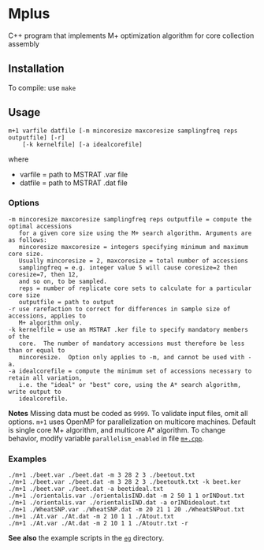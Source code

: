 # Mplus

C++ program that implements M+ optimization algorithm for core collection assembly

## Installation
To compile:  use `make`

## Usage

    m+1 varfile datfile [-m mincoresize maxcoresize samplingfreq reps outputfile] [-r] 
        [-k kernelfile] [-a idealcorefile]
where

* varfile = path to MSTRAT .var file
* datfile = path to MSTRAT .dat file

### Options

    -m mincoresize maxcoresize samplingfreq reps outputfile = compute the optimal accessions
       for a given core size using the M+ search algorithm. Arguments are as follows:
       mincoresize maxcoresize = integers specifying minimum and maximum core size. 
       Usually mincoresize = 2, maxcoresize = total number of accessions
       samplingfreq = e.g. integer value 5 will cause coresize=2 then coresize=7, then 12, 
       and so on, to be sampled.
       reps = number of replicate core sets to calculate for a particular core size
       outputfile = path to output
    -r use rarefaction to correct for differences in sample size of accessions, applies to
       M+ algorithm only.
    -k kernelfile = use an MSTRAT .ker file to specify mandatory members of the 
       core.  The number of mandatory accessions must therefore be less than or equal to 
       mincoresize.  Option only applies to -m, and cannot be used with -a.
    -a idealcorefile = compute the minimum set of accessions necessary to retain all variation,
       i.e. the "ideal" or "best" core, using the A* search algorithm, write output to 
       idealcorefile.

**Notes** Missing data must be coded as `9999`. To validate input files, omit all
options. `m+1` uses OpenMP for parallelization on multicore machines. Default is
single core M+ algorithm, and multicore A* algorithm.  To change behavior,
modify variable `parallelism_enabled` in file [`m+.cpp`](https://github.com/NCGRP/Mplus/blob/4381af9396263ca2ea3d4b58f1cb25d6a0d0b8ca/m%2B.cpp#L1313).

### Examples

    ./m+1 ./beet.var ./beet.dat -m 3 28 2 3 ./beetout.txt
    ./m+1 ./beet.var ./beet.dat -m 3 28 2 3 ./beetoutk.txt -k beet.ker
    ./m+1 ./beet.var ./beet.dat -a beetideal.txt
    ./m+1 ./orientalis.var ./orientalisIND.dat -m 2 50 1 1 orINDout.txt
    ./m+1 ./orientalis.var ./orientalisIND.dat -a orINDidealout.txt
    ./m+1 ./WheatSNP.var ./WheatSNP.dat -m 20 21 1 20 ./WheatSNPout.txt
    ./m+1 ./At.var ./At.dat -m 2 10 1 1 ./Atout.txt
    ./m+1 ./At.var ./At.dat -m 2 10 1 1 ./Atoutr.txt -r


**See also** the example scripts in the [`eg`](eg/) directory.
